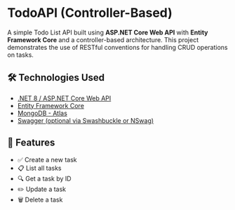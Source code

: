 # TodoAPI (Controller-Based)

A simple Todo List API built using **ASP.NET Core Web API** with **Entity Framework Core** and a controller-based architecture. This project demonstrates the use of RESTful conventions for handling CRUD operations on tasks.

## 🛠 Technologies Used

- [.NET 8 / ASP.NET Core Web API](https://learn.microsoft.com/aspnet/core/web-api/)
- [Entity Framework Core](https://learn.microsoft.com/ef/core/)
- [MongoDB - Atlas](https://www.mongodb.com/cloud/atlas/register)
- [Swagger (optional via Swashbuckle or NSwag)](https://swagger.io/)

## 🚀 Features

- ✅ Create a new task
- 📋 List all tasks
- 🔍 Get a task by ID
- ✏️ Update a task
- 🗑️ Delete a task
